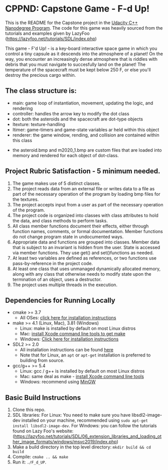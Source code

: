 # CPPND: Capstone Game - F-d Up!

This is the README for the Capstone project in the [Udacity C++ Nanodegree Program](https://www.udacity.com/course/c-plus-plus-nanodegree--nd213).
The code for this game was heavily sourced from the tutorials and examples given by LazyFoo (https://lazyfoo.net/tutorials/SDL/index.php)

This game - F'd Up! - is a key-board interactive space game in which you control a tiny capsule as it descends into the atmosphere of a planet! On the way, you encounter an increasingly dense atmosphere that is riddles with debris that you must navigate to succesfully land on the planet! The temperature of the spacecraft must be kept below 250 F, or else you'll destroy the precious cargo within.

## The class structure is:
* main: game loop of instantiation, movement, updating the logic, and rendering
* controller: handles the arrow key to modify the dot class
* dot: both the asteroids and the spacecraft are dot-type objects
* ltexture: texture-handling
* ltimer: game-timers and game-state variables ar held within this object
* renderer: the game window, rending, and collision are contained within this class

- the asteroid.bmp and m2020_1.bmp are custom files that are loaded into memory and rendered for each object of dot-class.

## Project Rubric Satisfaction - 5 minimum needed.
1. The game makes use of 5 distinct classes.
2. The project reads data from an external file or writes data to a file as part of the necessary operation of the program by loading bmp files for the textures.
3. The project accepts input from a user as part of the necessary operation of the program.
4. The project code is organized into classes with class attributes to hold the data, and class methods to perform tasks.
5. All class member functions document their effects, either through function names, comments, or formal documentation. Member functions do not change program state in undocumented ways.
6. Appropriate data and functions are grouped into classes. Member data that is subject to an invariant is hidden from the user. State is accessed via member functions. They use get() and set()functions as needed.
7. At least two variables are defined as references, or two functions use pass-by-reference in the project code.
8. At least one class that uses unmanaged dynamically allocated memory, along with any class that otherwise needs to modify state upon the termination of an object, uses a destructor.
9. The project uses multiple threads in the execution.

## Dependencies for Running Locally
* cmake >= 3.7
  * All OSes: [click here for installation instructions](https://cmake.org/install/)
* make >= 4.1 (Linux, Mac), 3.81 (Windows)
  * Linux: make is installed by default on most Linux distros
  * Mac: [install Xcode command line tools to get make](https://developer.apple.com/xcode/features/)
  * Windows: [Click here for installation instructions](http://gnuwin32.sourceforge.net/packages/make.htm)
* SDL2 >= 2.0
  * All installation instructions can be found [here](https://wiki.libsdl.org/Installation)
  * Note that for Linux, an `apt` or `apt-get` installation is preferred to building from source.
* gcc/g++ >= 5.4
  * Linux: gcc / g++ is installed by default on most Linux distros
  * Mac: same deal as make - [install Xcode command line tools](https://developer.apple.com/xcode/features/)
  * Windows: recommend using [MinGW](http://www.mingw.org/)

## Basic Build Instructions

1. Clone this repo.
2. SDL libraries:
  For Linux: You need to make sure you have libsdl2-image-dev installed on your machine, recommended using `sudo apt-get install libsdl2-image-dev`.
  For Windows: you can follow the tutorials found on Lazy Foo's website: (https://lazyfoo.net/tutorials/SDL/06_extension_libraries_and_loading_other_image_formats/windows/msvc2019/index.php)
2. Make a build directory in the top level directory: `mkdir build && cd build`
3. Compile: `cmake .. && make`
4. Run it: `./F_d_UP`.